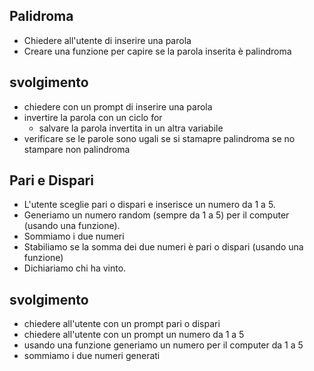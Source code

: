 ## Palidroma

- Chiedere all'utente di inserire una parola
- Creare una funzione per capire se la parola inserita è palindroma

## svolgimento

- chiedere con un prompt di inserire una parola
- invertire la parola con un ciclo for
  - salvare la parola invertita in un altra variabile
- verificare se le parole sono ugali se si stamapre palindroma se no stampare non palindroma

## Pari e Dispari

- L'utente sceglie pari o dispari e inserisce un numero da 1 a 5.
- Generiamo un numero random (sempre da 1 a 5) per il computer (usando una funzione).
- Sommiamo i due numeri
- Stabiliamo se la somma dei due numeri è pari o dispari (usando una funzione)
- Dichiariamo chi ha vinto.

## svolgimento

- chiedere all'utente con un prompt pari o dispari
- chiedere all'utente con un prompt un numero da 1 a 5
- usando una funzione generiamo un numero per il computer da 1 a 5
- sommiamo i due numeri generati

